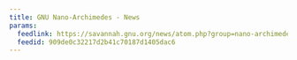 ```yaml
---
title: GNU Nano-Archimedes - News
params:
  feedlink: https://savannah.gnu.org/news/atom.php?group=nano-archimedes
  feedid: 909de0c32217d2b41c70187d1405dac6
---
```

